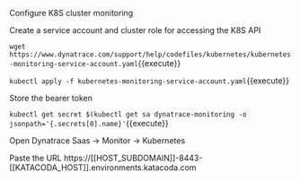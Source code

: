 Configure K8S cluster monitoring

Create a service account and cluster role for accessing the K8S API

`wget https://www.dynatrace.com/support/help/codefiles/kubernetes/kubernetes-monitoring-service-account.yaml`{{execute}}

`kubectl apply -f kubernetes-monitoring-service-account.yaml`{{execute}}

Store the bearer token

`kubectl get secret $(kubectl get sa dynatrace-monitoring -o jsonpath='{.secrets[0].name}'`{{execute}}

Open Dynatrace Saas -> Monitor -> Kubernetes

Paste the URL https://[[HOST_SUBDOMAIN]]-8443-[[KATACODA_HOST]].environments.katacoda.com




